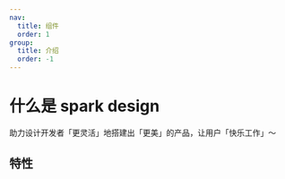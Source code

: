 ```yaml
---
nav:
  title: 组件
  order: 1
group:
  title: 介绍
  order: -1
---
```


# 什么是 spark design

助力设计开发者「更灵活」地搭建出「更美」的产品，让用户「快乐工作」～

## 特性
